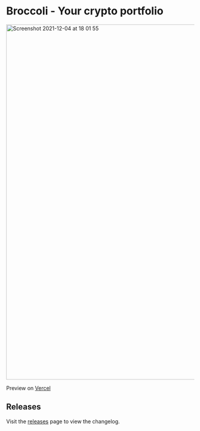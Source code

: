 # Broccoli - Your crypto portfolio

<img width="948" alt="Screenshot 2021-12-04 at 18 01 55" src="https://user-images.githubusercontent.com/46482278/144717992-2194e6e2-b670-43a4-a4cc-550418d6fd4b.png">

Preview on <a href="https://broccoli-portfolio.vercel.app/dashboard" target="_blank">Vercel</a>

## Releases

Visit the [releases](https://github.com/javi95z/broccoli/releases) page to view the changelog.

